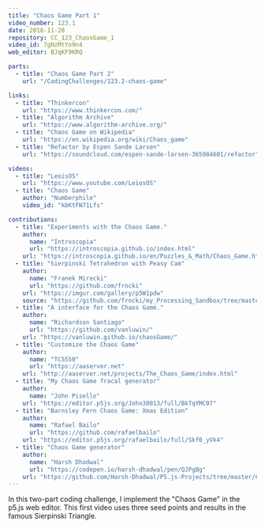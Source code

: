 ```yaml
---
title: "Chaos Game Part 1"
video_number: 123.1
date: 2018-11-28
repository: CC_123_ChaosGame_1
video_id: 7gNzMtYo9n4
web_editor: BJqKF9KRQ

parts:
  - title: "Chaos Game Part 2"
    url: "/CodingChallenges/123.2-chaos-game"

links:
  - title: "Thinkercon"
    url: "https://www.thinkercon.com/"
  - title: "Algorithm Archive"
    url: "https://www.algorithm-archive.org/"
  - title: "Chaos Game on Wikipedia"
    url: "https://en.wikipedia.org/wiki/Chaos_game"
  - title: "Refactor by Espen Sande Larsen"
    url: "https://soundcloud.com/espen-sande-larsen-365984601/refactor"

videos:
  - title: "LeoisOS"
    url: "https://www.youtube.com/LeiosOS"
  - title: "Chaos Game"
    author: "Numberphile"
    video_id: "kbKtFN71Lfs"

contributions:
  - title: "Experiments with the Chaos Game."
    author:
      name: "Introscopia"
      url: "https://introscopia.github.io/index.html"
    url: "https://introscopia.github.io/en/Puzzles_&_Math/Chaos_Game.html"
  - title: "Sierpinski Tetrahedron with Peasy Cam"
    author:
      name: "Franek Mirecki"
      url: "https://github.com/frncki"
    url: "https://imgur.com/gallery/p5W1pdw"
    source: "https://github.com/frncki/my_Processing_Sandbox/tree/master/Sierpinski_Tetrahedron"
  - title: "A interface for the Chaos Game."
    author:
      name: "Richardson Santiago"
      url: "https://github.com/vanluwin/"
    url: "https://vanluwin.github.io/chaosGame/"
  - title: "Customize the Chaos Game"
    author:
      name: "TC5550"
      url: "https://aaserver.net"
    url: "http://aaserver.net/projects/The_Chaos_Game/index.html"
  - title: "My Chaos Game fracal generator"
    author:
      name: "John Pisello"
    url: "https://editor.p5js.org/John30013/full/BkTqYMC07"
  - title: "Barnsley Fern Chaos Game: Xmas Edition"
    author:
      name: "Rafael Bailo"
      url: "https://github.com/rafaelbailo"
    url: "https://editor.p5js.org/rafaelbailo/full/Skf0_yVk4"
  - title: "Chaos Game generator"
    author:
      name: "Harsh Dhadwal"
      url: "https://codepen.io/harsh-dhadwal/pen/QJPgBg"
    url: "https://github.com/Harsh-Dhadwal/P5.js-Projects/tree/master/ChaosGame"
---
```


In this two-part coding challenge, I implement the "Chaos Game" in the p5.js web editor. This first video uses three seed points and results in the famous Sierpinski Triangle.
